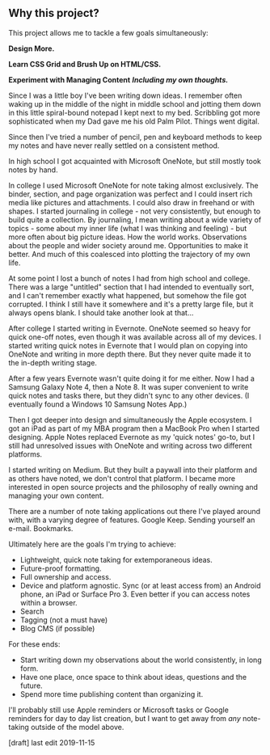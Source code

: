 ## Why this project?

This project allows me to tackle a few goals simultaneously:

**Design More.**  

**Learn CSS Grid and Brush Up on HTML/CSS.**

**Experiment with Managing Content** ***Including my own thoughts.***

Since I was a little boy I've been writing down ideas.  I remember often waking up in the middle of the night in middle school and jotting them down in this little spiral-bound notepad I kept next to my bed.  Scribbling got more sophisticated when my Dad gave me his old Palm Pilot.  Things went digital.

Since then I've tried a number of pencil, pen and keyboard methods to keep my notes and have never really settled on a consistent method.

In high school I got acquainted with Microsoft OneNote, but still mostly took notes by hand.  

In college I used Microsoft OneNote for note taking almost exclusively.  The binder, section, and page organization was perfect and I could insert rich media like pictures and attachments.  I could also draw in freehand or with shapes.  I started journaling in college - not very consistently, but enough to build quite a collection.  By journaling, I mean writing about a wide variety of topics - some about my inner life (what I was thinking and feeling) - but more often about big picture ideas.  How the world works.  Observations about the people and wider society around me.  Opportunities to make it better.  And much of this coalesced into plotting the trajectory of my own life.  

At some point I lost a bunch of notes I had from high school and college.  There was a large "untitled" section that I had intended to eventually sort, and I can't remember exactly what happened, but somehow the file got corrupted.  I think I still have it somewhere and it's a pretty large file, but it always opens blank.  I should take another look at that...

After college I started writing in Evernote.  OneNote seemed so heavy for quick one-off notes, even though it was available across all of my devices.  I started writing quick notes in Evernote that I would plan on copying into OneNote and writing in more depth there.  But they never quite made it to the in-depth writing stage.

After a few years Evernote wasn't quite doing it for me either.  Now I had a Samsung Galaxy Note 4, then a Note 8.  It was super convenient to write quick notes and tasks there, but they didn't sync to any other devices.  (I eventually found a Windows 10 Samsung Notes App.)  

Then I got deeper into design and simultaneously the Apple ecosystem.  I got an iPad as part of my MBA program then a MacBook Pro when I started designing.  Apple Notes replaced Evernote as my 'quick notes' go-to, but I still had unresolved issues with OneNote and writing across two different platforms.  

I started writing on Medium.  But they built a paywall into their platform and as others have noted, we don't control that platform.  I became more interested in open source projects and the philosophy of really owning and managing your own content.

There are a number of note taking applications out there I've played around with, with a varying degree of features.  Google Keep.  Sending yourself an e-mail.  Bookmarks.  

Ultimately here are the goals I'm trying to achieve:
- Lightweight, quick note taking for extemporaneous ideas.
- Future-proof formatting.  
- Full ownership and access.  
- Device and platform agnostic.  Sync (or at least access from) an Android phone, an iPad or Surface Pro 3.  Even better if you can access notes within a browser.  
- Search
- Tagging (not a must have)
- Blog CMS (if possible)

For these ends:
- Start writing down my observations about the world consistently, in long form.
- Have one place, once space to think about ideas, questions and the future.  
- Spend more time publishing content than organizing it.  

I'll probably still use Apple reminders or Microsoft tasks or Google reminders for day to day list creation, but I want to get away from *any* note-taking outside of the model above.  

[draft] last edit 2019-11-15
